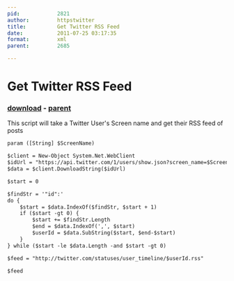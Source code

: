 ```yaml
---
pid:            2821
author:         httpstwitter
title:          Get Twitter RSS Feed
date:           2011-07-25 03:17:35
format:         xml
parent:         2685

---
```


# Get Twitter RSS Feed

### [download](//scripts/2821.xml) - [parent](//scripts/2685.md)

This script will take a Twitter User's Screen name and get their RSS feed of posts

```xml
param ([String] $ScreenName)

$client = New-Object System.Net.WebClient
$idUrl = "https://api.twitter.com/1/users/show.json?screen_name=$ScreenName"
$data = $client.DownloadString($idUrl)

$start = 0

$findStr = '"id":'
do {
    $start = $data.IndexOf($findStr, $start + 1)
    if ($start -gt 0) {
        $start += $findStr.Length
        $end = $data.IndexOf(',', $start)
        $userId = $data.SubString($start, $end-$start)
    }
} while ($start -le $data.Length -and $start -gt 0)

$feed = "http://twitter.com/statuses/user_timeline/$userId.rss"

$feed
```
